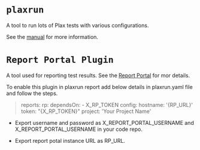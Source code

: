 # `plaxrun`

A tool to run lots of Plax tests with various configurations.

See the [manual](../../doc/plaxrun.md) for more information.

# `Report Portal Plugin`

A tool used for reporting test results. See the [Report Portal](https://reportportal.io/) for mor details.

To enable this plugin in plaxrun report add below  details in plaxrun.yaml file and follow the steps.

>reports:
>  rp:
>    dependsOn:
>      - X_RP_TOKEN
>    config:
>      hostname: '{RP_URL}'
>      token: "{X_RP_TOKEN}"
>      project: 'Your Project Name'

- Export username and password as X_REPORT_PORTAL_USERNAME and X_REPORT_PORTAL_USERNAME in your code repo.

- Export report potal instance URL as RP_URL.
